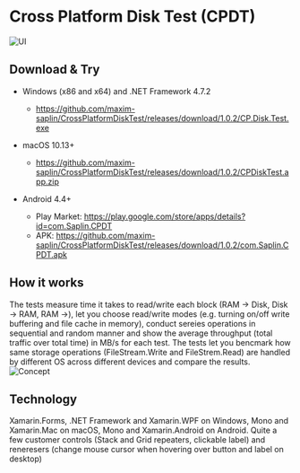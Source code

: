 # Cross Platform Disk Test (CPDT)

![UI](https://raw.githubusercontent.com/maxim-saplin/CrossPlatformDiskTest/master/Img%203.png)

## Download & Try

- Windows (x86 and x64) and .NET Framework 4.7.2
  - https://github.com/maxim-saplin/CrossPlatformDiskTest/releases/download/1.0.2/CP.Disk.Test.exe

- macOS 10.13+
  - https://github.com/maxim-saplin/CrossPlatformDiskTest/releases/download/1.0.2/CPDiskTest.app.zip

- Android 4.4+ 
  - Play Market: https://play.google.com/store/apps/details?id=com.Saplin.CPDT
  - APK: https://github.com/maxim-saplin/CrossPlatformDiskTest/releases/download/1.0.2/com.Saplin.CPDT.apk

## How it works

The tests measure time it takes to read/write each block (RAM -> Disk, Disk -> RAM, RAM ->), let you choose read/write modes (e.g. turning on/off write buffering and file cache in memory), conduct sereies operations in sequential and random manner and show the average throughput (total traffic over total time) in MB/s for each test. The tests let you bencmark how same storage operations (FileStream.Write and FileStrem.Read) are handled by different OS across different devices and compare the results.
![Concept](https://github.com/maxim-saplin/CrossPlatformDiskTest/blob/master/EnBlack.png?raw=true)

## Technology

Xamarin.Forms, .NET Framework and Xamarin.WPF on Windows, Mono and Xamarin.Mac on macOS, Mono and Xamarin.Android on Android. Quite a few customer controls (Stack and Grid repeaters, clickable label) and reneresers (change mouse cursor when hovering over button and label on desktop)
